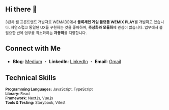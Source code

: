## Hi there 👋

<small>3년차 웹 프론트엔드 개발자로 WEMADE에서 **블록체인 게임 플랫폼 WEMIX PLAY**를 개발하고 있습니다. 자연스럽고 통일된 UX를 구현하는 것을 좋아하며, **추상화와 모듈화**에 관심이 많습니다. 업무에서 불필요한 반복 업무를 최소화하는 **자동화**를 지향합니다.</small> 

## Connect with Me  
- **Blog**: [Medium](#) ・ **LinkedIn**: [LinkedIn](#) ・ **Email**: [Gmail](#)  

## Technical Skills  
<small>**Programming Languages:** JavaScript, TypeScript</small>  
<small>**Library:** React</small>  
<small>**Framework:** Next.js, Vue.js</small>  
<small>**Tools & Testing:** Storybook, Vitest</small>  
